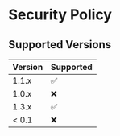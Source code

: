 # Security Policy

## Supported Versions



| Version | Supported          |
| ------- | ------------------ |
| 1.1.x   | :white_check_mark: |
| 1.0.x   | :x:                |
| 1.3.x   | :white_check_mark: |
| < 0.1   | :x:                |

